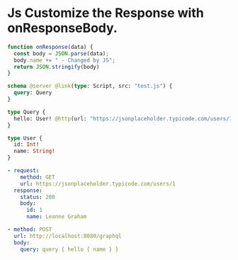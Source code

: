 # Js Customize the Response with onResponseBody.

```js @file:test.js
function onResponse(data) {
  const body = JSON.parse(data);
  body.name += " - Changed by JS";
  return JSON.stringify(body)
}
```

```graphql @config
schema @server @link(type: Script, src: "test.js") {
  query: Query
}

type Query {
  hello: User! @http(url: "https://jsonplaceholder.typicode.com/users/1", onResponseBody: "onResponse")
}

type User {
  id: Int!
  name: String!
}
```

```yml @mock
- request:
    method: GET
    url: https://jsonplaceholder.typicode.com/users/1
  response:
    status: 200
    body:
      id: 1
      name: Leanne Graham
```

```yml @test
- method: POST
  url: http://localhost:8080/graphql
  body:
    query: query { hello { name } }
```
